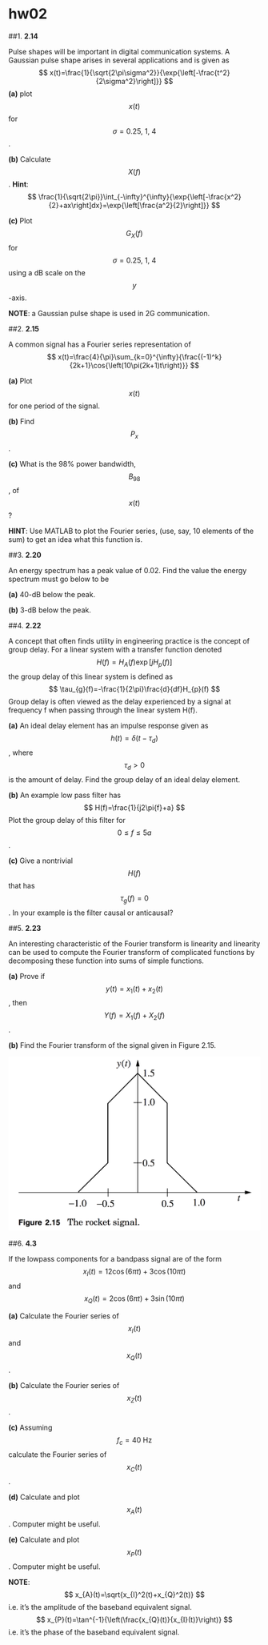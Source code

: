 # hw02

##1.
**2.14**

Pulse shapes will be important in digital communication systems.  A Gaussian pulse shape arises in several applications and is given as
$$
x(t)=\frac{1}{\sqrt{2\pi\sigma^2}}{\exp{\left[-\frac{t^2}{2\sigma^2}\right]}}
$$
**(a)** plot $$x(t)$$ for $$\sigma=0.25,\:1,\:4$$.

**(b)** Calculate $$X(f)$$.
**Hint**:
$$
\frac{1}{\sqrt{2\pi}}\int_{-\infty}^{\infty}{\exp{\left[-\frac{x^2}{2}+ax\right]dx}=\exp{\left[\frac{a^2}{2}\right]}}
$$

**(c)** Plot $$G_X(f)$$ for $$\sigma=0.25,\:1,\:4$$ using a dB scale on the $$y$$-axis.

**NOTE**:  a Gaussian pulse shape is used in 2G communication.


##2.
**2.15**

A common signal has a Fourier series representation of
$$
x(t)=\frac{4}{\pi}\sum_{k=0}^{\infty}{\frac{(-1)^k}{2k+1}\cos{\left(10\pi(2k+1)t\right)}}
$$

**(a)** Plot $$x(t)$$ for one period of the signal.

**(b)** Find $$P_x$$.

**(c)** What is the 98% power bandwidth, $$B_{98}$$, of $$x(t)$$?

**HINT**:  Use MATLAB to plot the Fourier series, (use, say, 10 elements of the sum) to get an idea what this function is.


##3.
**2.20**

An energy spectrum has a peak value of 0.02. Find the value the energy spectrum must go below to be

**(a)**    40-dB below the peak.

**(b)**    3-dB below the peak.


##4.
**2.22**

A concept that often finds utility in engineering practice is the concept of group delay. For a linear system with a transfer function denoted
$$
H(f)=H_{A}(f)\exp{\left[jH_{p}(f)\right]}
$$
the group delay of this linear system is defined as
$$
\tau_{g}(f)=-\frac{1}{2\pi}\frac{d}{df}H_{p}(f)
$$
Group delay is often viewed as the delay experienced by a signal at frequency f when passing through the linear system H(f).

**(a)** An ideal delay element has an impulse response given as $$h(t)=\delta(t-\tau_d)$$, where $$\tau_d>0$$ is the amount of delay.  Find the group delay of an ideal delay element.

**(b)** An example low pass filter has
$$
H(f)=\frac{1}{j2\pi{f}+a}
$$
Plot the group delay of this filter for $$0\le{f}\le5a$$.

**(c)** Give a nontrivial $$H(f)$$ that has $$\tau_g(f)=0$$.  In your example is the filter causal or anticausal?


##5.
**2.23**

An interesting characteristic of the Fourier transform is linearity and linearity can be used to compute the Fourier transform of complicated functions by decomposing these function into sums of simple functions.

**(a)** Prove if $$y(t)=x_1(t)+x_2(t)$$, then $$Y(f)=X_1(f)+X_2(f)$$.

**(b)** Find the Fourier transform of the signal given in Figure 2.15.

![figure.01](hw02/hw02-fig01.png)

##6.
**4.3**

If the lowpass components for a bandpass signal are of the form
$$
x_{I}(t)=12\cos{\left(6\pi{t}\right)}+3\cos{\left(10\pi{t}\right)}
$$
and
$$
x_{Q}(t)=2\cos{\left(6\pi{t}\right)}+3\sin{\left(10\pi{t}\right)}
$$

**(a)** Calculate the Fourier series of $$x_I(t)$$ and $$x_Q(t)$$.

**(b)** Calculate the Fourier series of $$x_Z(t)$$.

**(c)** Assuming $$f_c=40\:\text{Hz}$$ calculate the Fourier series of $$x_C(t)$$.

**(d)** Calculate and plot $$x_A(t)$$. Computer might be useful.

**(e)** Calculate and plot $$x_P(t)$$. Computer might be useful.

**NOTE**:
$$
x_{A}(t)=\sqrt{x_{I}^2(t)+x_{Q}^2(t)}
$$
i.e.  it’s the amplitude of the baseband equivalent signal.
$$
x_{P}(t)=\tan^{-1}{\left(\frac{x_{Q}(t)}{x_{I}(t)}\right)}
$$
i.e.  it’s the phase of the baseband equivalent signal.
